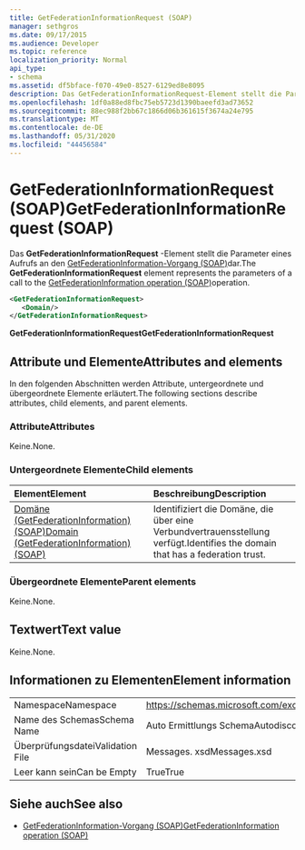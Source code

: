 ```yaml
---
title: GetFederationInformationRequest (SOAP)
manager: sethgros
ms.date: 09/17/2015
ms.audience: Developer
ms.topic: reference
localization_priority: Normal
api_type:
- schema
ms.assetid: df5bface-f070-49e0-8527-6129ed8e8095
description: Das GetFederationInformationRequest-Element stellt die Parameter eines Aufrufs an den GetFederationInformation-Vorgang (SOAP) dar.
ms.openlocfilehash: 1df0a88ed8fbc75eb5723d1390baeefd3ad73652
ms.sourcegitcommit: 88ec988f2bb67c1866d06b361615f3674a24e795
ms.translationtype: MT
ms.contentlocale: de-DE
ms.lasthandoff: 05/31/2020
ms.locfileid: "44456584"
---
```

# <a name="getfederationinformationrequest-soap"></a><span data-ttu-id="0174f-103">GetFederationInformationRequest (SOAP)</span><span class="sxs-lookup"><span data-stu-id="0174f-103">GetFederationInformationRequest (SOAP)</span></span>

<span data-ttu-id="0174f-104">Das **GetFederationInformationRequest** -Element stellt die Parameter eines Aufrufs an den [GetFederationInformation-Vorgang (SOAP)](getfederationinformation-operation-soap.md)dar.</span><span class="sxs-lookup"><span data-stu-id="0174f-104">The **GetFederationInformationRequest** element represents the parameters of a call to the [GetFederationInformation operation (SOAP)](getfederationinformation-operation-soap.md)operation.</span></span>
  
```XML
<GetFederationInformationRequest>
   <Domain/>
</GetFederationInformationRequest>
```

<span data-ttu-id="0174f-105">**GetFederationInformationRequest**</span><span class="sxs-lookup"><span data-stu-id="0174f-105">**GetFederationInformationRequest**</span></span>

## <a name="attributes-and-elements"></a><span data-ttu-id="0174f-106">Attribute und Elemente</span><span class="sxs-lookup"><span data-stu-id="0174f-106">Attributes and elements</span></span>

<span data-ttu-id="0174f-107">In den folgenden Abschnitten werden Attribute, untergeordnete und übergeordnete Elemente erläutert.</span><span class="sxs-lookup"><span data-stu-id="0174f-107">The following sections describe attributes, child elements, and parent elements.</span></span>
  
### <a name="attributes"></a><span data-ttu-id="0174f-108">Attribute</span><span class="sxs-lookup"><span data-stu-id="0174f-108">Attributes</span></span>

<span data-ttu-id="0174f-109">Keine.</span><span class="sxs-lookup"><span data-stu-id="0174f-109">None.</span></span>
  
### <a name="child-elements"></a><span data-ttu-id="0174f-110">Untergeordnete Elemente</span><span class="sxs-lookup"><span data-stu-id="0174f-110">Child elements</span></span>

|<span data-ttu-id="0174f-111">**Element**</span><span class="sxs-lookup"><span data-stu-id="0174f-111">**Element**</span></span>|<span data-ttu-id="0174f-112">**Beschreibung**</span><span class="sxs-lookup"><span data-stu-id="0174f-112">**Description**</span></span>|
|:-----|:-----|
|[<span data-ttu-id="0174f-113">Domäne (GetFederationInformation) (SOAP)</span><span class="sxs-lookup"><span data-stu-id="0174f-113">Domain (GetFederationInformation) (SOAP)</span></span>](domain-getfederationinformationsoap.md) <br/> |<span data-ttu-id="0174f-114">Identifiziert die Domäne, die über eine Verbundvertrauensstellung verfügt.</span><span class="sxs-lookup"><span data-stu-id="0174f-114">Identifies the domain that has a federation trust.</span></span>  <br/> |
   
### <a name="parent-elements"></a><span data-ttu-id="0174f-115">Übergeordnete Elemente</span><span class="sxs-lookup"><span data-stu-id="0174f-115">Parent elements</span></span>

<span data-ttu-id="0174f-116">Keine.</span><span class="sxs-lookup"><span data-stu-id="0174f-116">None.</span></span>
  
## <a name="text-value"></a><span data-ttu-id="0174f-117">Textwert</span><span class="sxs-lookup"><span data-stu-id="0174f-117">Text value</span></span>

<span data-ttu-id="0174f-118">Keine.</span><span class="sxs-lookup"><span data-stu-id="0174f-118">None.</span></span> 
  
## <a name="element-information"></a><span data-ttu-id="0174f-119">Informationen zu Elementen</span><span class="sxs-lookup"><span data-stu-id="0174f-119">Element information</span></span>

|||
|:-----|:-----|
|<span data-ttu-id="0174f-120">Namespace</span><span class="sxs-lookup"><span data-stu-id="0174f-120">Namespace</span></span>  <br/> |https://schemas.microsoft.com/exchange/2010/Autodiscover  <br/> |
|<span data-ttu-id="0174f-121">Name des Schemas</span><span class="sxs-lookup"><span data-stu-id="0174f-121">Schema Name</span></span>  <br/> |<span data-ttu-id="0174f-122">Auto Ermittlungs Schema</span><span class="sxs-lookup"><span data-stu-id="0174f-122">Autodiscover schema</span></span>  <br/> |
|<span data-ttu-id="0174f-123">Überprüfungsdatei</span><span class="sxs-lookup"><span data-stu-id="0174f-123">Validation File</span></span>  <br/> |<span data-ttu-id="0174f-124">Messages. xsd</span><span class="sxs-lookup"><span data-stu-id="0174f-124">Messages.xsd</span></span>  <br/> |
|<span data-ttu-id="0174f-125">Leer kann sein</span><span class="sxs-lookup"><span data-stu-id="0174f-125">Can be Empty</span></span>  <br/> |<span data-ttu-id="0174f-126">True</span><span class="sxs-lookup"><span data-stu-id="0174f-126">True</span></span>  <br/> |
   
## <a name="see-also"></a><span data-ttu-id="0174f-127">Siehe auch</span><span class="sxs-lookup"><span data-stu-id="0174f-127">See also</span></span>

- [<span data-ttu-id="0174f-128">GetFederationInformation-Vorgang (SOAP)</span><span class="sxs-lookup"><span data-stu-id="0174f-128">GetFederationInformation operation (SOAP)</span></span>](getfederationinformation-operation-soap.md)

